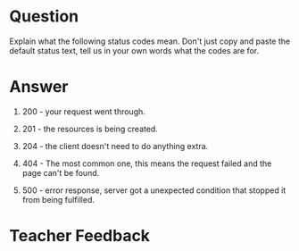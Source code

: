 # Question
Explain what the following status codes mean. Don't just copy and paste the default status text, tell us in your own words what the codes are for.

# Answer

1. 200 - your request went through.

2. 201 - the resources is being created.

3. 204 - the client doesn't need to do anything extra.

4. 404 - The most common one, this means the request failed and the page can't be found.

5. 500 - error response, server got a unexpected condition that stopped it from being fulfilled.

# Teacher Feedback